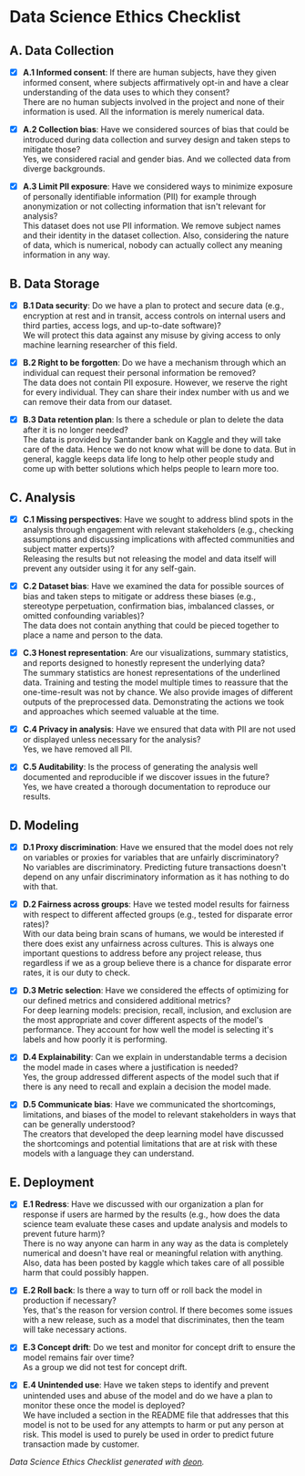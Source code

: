 


# Data Science Ethics Checklist

## A. Data Collection

 - [x] **A.1 Informed consent**: If there are human subjects, have they given informed consent, where subjects affirmatively opt-in and have a clear understanding of the data uses to which they consent?\
 There are no human subjects involved in the project and none of their information is used. All the information is merely numerical data.
 
 - [x] **A.2 Collection bias**: Have we considered sources of bias that could be introduced during data collection and survey design and taken steps to mitigate those?\
 Yes, we considered racial and gender bias. And we collected data from diverge backgrounds. 
 
 - [x] **A.3 Limit PII exposure**: Have we considered ways to minimize exposure of personally identifiable information (PII) for example through anonymization or not collecting information that isn't relevant for analysis?\
 This dataset does not use PII information. We remove subject names and their identity in the dataset collection. Also, considering the nature of data, which is numerical, nobody can actually collect any meaning information in any way. 

## B. Data Storage
 - [x] **B.1 Data security**: Do we have a plan to protect and secure data (e.g., encryption at rest and in transit, access controls on internal users and third parties, access logs, and up-to-date software)?\
 We will protect this data against any misuse by giving access to only machine learning researcher of this field. 
 
 - [x] **B.2 Right to be forgotten**: Do we have a mechanism through which an individual can request their personal information be removed?\
 The data does not contain PII exposure. However, we reserve the right for every individual. They can share their index number with us and we can remove their data from our dataset. 
 - [x] **B.3 Data retention plan**: Is there a schedule or plan to delete the data after it is no longer needed?\
 The data is provided by Santander bank on Kaggle and they will take care of the data. Hence we do not know what will be done to data. But in general, kaggle keeps data life long to help other people study and come up with better solutions which helps people to learn more too.   
     
## C. Analysis
 - [x] **C.1 Missing perspectives**: Have we sought to address blind spots in the analysis through engagement with relevant stakeholders (e.g., checking assumptions and discussing implications with affected communities and subject matter experts)?\
  Releasing the results but not releasing the model and data itself will prevent any outsider using it for any self-gain.
 
 - [x] **C.2 Dataset bias**: Have we examined the data for possible sources of bias and taken steps to mitigate or address these biases (e.g., stereotype perpetuation, confirmation bias, imbalanced classes, or omitted confounding variables)?\
  The data does not contain anything that could be pieced together to place a name and person to the data.
 
 - [x] **C.3 Honest representation**: Are our visualizations, summary statistics, and reports designed to honestly represent the underlying data?\
  The summary statistics are honest representations of the underlined data. Training and testing the model multiple times to reassure that the one-time-result was not by chance. We also provide images of different outputs of the preprocessed data. Demonstrating the actions we took and approaches which seemed valuable at the time.
  
 - [x] **C.4 Privacy in analysis**: Have we ensured that data with PII are not used or displayed unless necessary for the analysis?\
 Yes, we have removed all PII.  
 
 - [x] **C.5 Auditability**: Is the process of generating the analysis well documented and reproducible if we discover issues in the future?\
 Yes, we have created a thorough documentation to reproduce our results. 

## D. Modeling
 - [x] **D.1 Proxy discrimination**: Have we ensured that the model does not rely on variables or proxies for variables that are unfairly discriminatory?\
     No variables are discriminatory. Predicting future transactions doesn't depend on any unfair discriminatory information as it has nothing to do with that.
     
 - [x] **D.2 Fairness across groups**: Have we tested model results for fairness with respect to different affected groups (e.g., tested for disparate error rates)?\
 With our data being brain scans of humans, we would be interested if there does exist any unfairness across cultures. This is always one important questions to address before any project release, thus regardless if we as a group believe there is a chance for disparate error rates, it is our duty to check.

 - [x] **D.3 Metric selection**: Have we considered the effects of optimizing for our defined metrics and considered additional metrics?\
 For deep learning models: precision, recall, inclusion, and exclusion are the most appropriate and cover different aspects of the model's performance. They account for how well the model is selecting it's labels and how poorly it is performing.
 
 - [x] **D.4 Explainability**: Can we explain in understandable terms a decision the model made in cases where a justification is needed?\
 Yes, the group addressed different aspects of the model such that if there is any need to recall and explain a decision the model made.
 
 - [x] **D.5 Communicate bias**: Have we communicated the shortcomings, limitations, and biases of the model to relevant stakeholders in ways that can be generally understood?\
 The creators that developed the deep learning model have discussed the shortcomings and potential limitations that are at risk with these models with a language they can understand.

## E. Deployment
 - [x] **E.1 Redress**: Have we discussed with our organization a plan for response if users are harmed by the results (e.g., how does the data science team evaluate these cases and update analysis and models to prevent future harm)?\
 There is no way anyone can harm in any way as the data is completely numerical and doesn't have real or meaningful relation with anything. Also, data has been posted by kaggle which takes care of all possible harm that could possibly happen.
 
 - [x] **E.2 Roll back**: Is there a way to turn off or roll back the model in production if necessary?\
 Yes, that's the reason for version control. If there becomes some issues with a new release, such as a model that discriminates, then the team will take necessary actions.
 
 - [x] **E.3 Concept drift**: Do we test and monitor for concept drift to ensure the model remains fair over time?\
 As a group we did not test for concept drift.
 
 - [x] **E.4 Unintended use**: Have we taken steps to identify and prevent unintended uses and abuse of the model and do we have a plan to monitor these once the model is deployed?\
 We have included a section in the README file that addresses that this model is not to be used for any attempts to harm or put any person at risk. This model is used to purely be used in order to predict future transaction made by customer.

*Data Science Ethics Checklist generated with [deon](http://deon.drivendata.org).*
